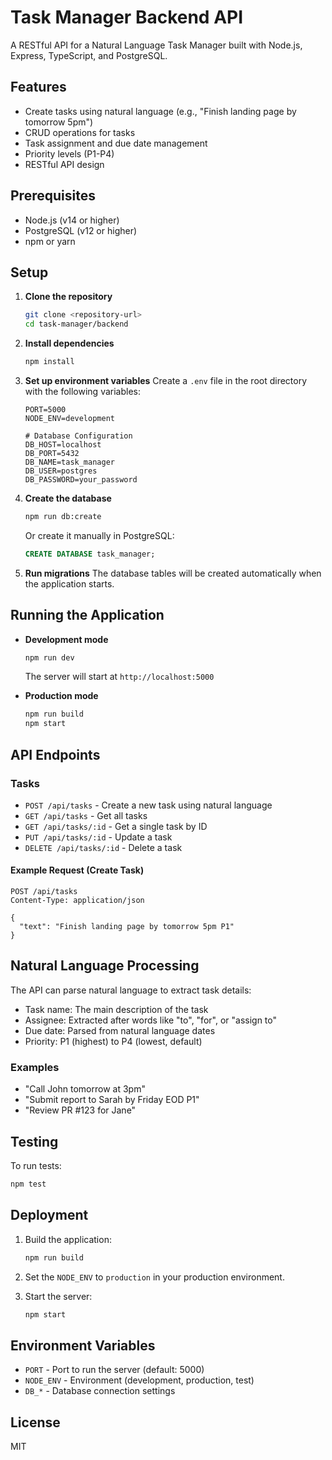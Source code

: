# Task Manager Backend API

A RESTful API for a Natural Language Task Manager built with Node.js, Express, TypeScript, and PostgreSQL.

## Features

- Create tasks using natural language (e.g., "Finish landing page by tomorrow 5pm")
- CRUD operations for tasks
- Task assignment and due date management
- Priority levels (P1-P4)
- RESTful API design

## Prerequisites

- Node.js (v14 or higher)
- PostgreSQL (v12 or higher)
- npm or yarn

## Setup

1. **Clone the repository**
   ```bash
   git clone <repository-url>
   cd task-manager/backend
   ```

2. **Install dependencies**
   ```bash
   npm install
   ```

3. **Set up environment variables**
   Create a `.env` file in the root directory with the following variables:
   ```
   PORT=5000
   NODE_ENV=development
   
   # Database Configuration
   DB_HOST=localhost
   DB_PORT=5432
   DB_NAME=task_manager
   DB_USER=postgres
   DB_PASSWORD=your_password
   ```

4. **Create the database**
   ```bash
   npm run db:create
   ```
   
   Or create it manually in PostgreSQL:
   ```sql
   CREATE DATABASE task_manager;
   ```

5. **Run migrations**
   The database tables will be created automatically when the application starts.

## Running the Application

- **Development mode**
  ```bash
  npm run dev
  ```
  The server will start at `http://localhost:5000`

- **Production mode**
  ```bash
  npm run build
  npm start
  ```

## API Endpoints

### Tasks

- `POST /api/tasks` - Create a new task using natural language
- `GET /api/tasks` - Get all tasks
- `GET /api/tasks/:id` - Get a single task by ID
- `PUT /api/tasks/:id` - Update a task
- `DELETE /api/tasks/:id` - Delete a task

#### Example Request (Create Task)

```http
POST /api/tasks
Content-Type: application/json

{
  "text": "Finish landing page by tomorrow 5pm P1"
}
```

## Natural Language Processing

The API can parse natural language to extract task details:

- Task name: The main description of the task
- Assignee: Extracted after words like "to", "for", or "assign to"
- Due date: Parsed from natural language dates
- Priority: P1 (highest) to P4 (lowest, default)

### Examples

- "Call John tomorrow at 3pm"
- "Submit report to Sarah by Friday EOD P1"
- "Review PR #123 for Jane"

## Testing

To run tests:

```bash
npm test
```

## Deployment

1. Build the application:
   ```bash
   npm run build
   ```

2. Set the `NODE_ENV` to `production` in your production environment.

3. Start the server:
   ```bash
   npm start
   ```

## Environment Variables

- `PORT` - Port to run the server (default: 5000)
- `NODE_ENV` - Environment (development, production, test)
- `DB_*` - Database connection settings

## License

MIT
